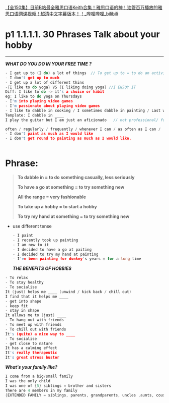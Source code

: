 [【全150集】目前B站最全雅思口语Keith合集！雅思口语的神！油管百万播放的雅思口语网课视频！超清中文字幕版本！！_哔哩哔哩_bilibili](https://www.bilibili.com/video/BV1Bx4y1T7mT/?vd_source=7038f96b6bb3b14743531b102b109c43)

# p1 1.1.1.1. 30 Phrases Talk about your hobby

****


***WHAT DO YOU DO IN YOUR FREE TIME ?***

```C++
- I get up to (I do) a lot of things  // To get up to = to do an activity
- I don't get up to much
- I get up a lot of different thins
-{I like to do yoga} VS {I liking doing yoga} //I ENJOY IT
Diff: I like to do -> it's a choice or habit
eg: I like to do yoga on Thursdays
- I'm into playing video games
- I'm passionate about playing video games
- I like to dabble in cooking / I sometimes dabble in painting / Last week I dabbled in NFTs
Template: I dabble in ____
I play the guitar but I am just an aficionado   // not professional/ for fun / an amateur //an-amateur(注意发音)

often / regularly / frequently / whenever I can / as often as I can /
- I don't paint as much as I would like
- I don't get round to painting as much as I would like.
  
```

# Phrase:

>   **To dabble in = to do something casually, less seriously**
>
>   **To have a go at something = to try something new**
>
>   **All the range = very fashionable**
>
>   **To take up a hobby = to start a hobby**
>
>   **To try my hand at something = to try something new**
<!--SR:!2023-07-17,1,230!2023-07-17,1,230-->

  



-   use different tense

    ```C
    - I paint
    - I recently took up painting
    - I am new to it
    - I decided to have a go at paiting
    - I decided to try my hand at painting
    - I've been painting for donkey's years = for a long time
    ```
    ***THE BENEFITS OF HOBBIES***

```c++
- To relax
- To stay healthy
- To socialise
It (just) helps me ____ (unwind / kick back / chill out)
I find that it helps me ____
- get into shape
- keep fit
- stay in shape
It allows me to (just) ____
- To hang out with friends
- To meet up with friends
- To chill out with friends
It's (quite) a nice way to ____
- To socialise
- get close to nature
It has a calming effect
It's really therapeutic
It's great stress buster
```

***What's your family like?***

```c
I come from a big/small family
I was the only child 
I was one of {5} siblings = brother and sisters
There are 4 members in my family
{EXTENDED FAMILY = siblings, parents, grandparents, uncles ,aunts, cousins}  vs  {NUCLEAR FAMILY = parents and their children}?
```